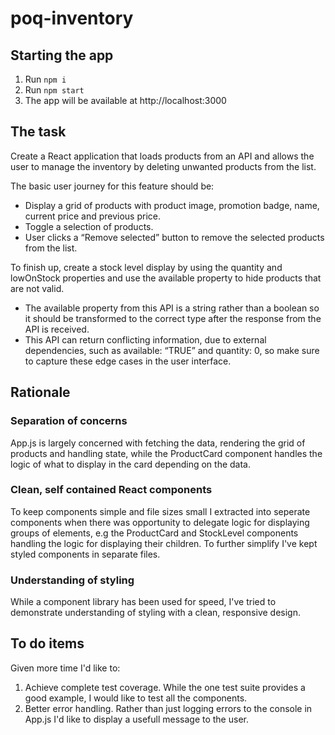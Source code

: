 # poq-inventory

## Starting the app

1. Run `npm i`
2. Run `npm start`
3. The app will be available at http://localhost:3000
## The task

Create a React application that loads products from an API and allows the user to manage the inventory by deleting unwanted products from the list. 

The basic user journey for this feature should be: 

- Display a grid of products with product image, promotion badge, name, current price and previous price.
- Toggle a selection of products. 
- User clicks a “Remove selected” button to remove the selected products from the list.

To finish up, create a stock level display by using the quantity and lowOnStock properties and use the available property to hide products that are not valid. 

- The available property from this API is a string rather than a boolean so it should be transformed to the correct type after the response from the API is received. 
- This API can return conflicting information, due to external dependencies, such as available: “TRUE” and quantity: 0, so make sure to capture these edge cases in the user interface. 

## Rationale

### Separation of concerns
App.js is largely concerned with fetching the data, rendering the grid of products and handling state, while the ProductCard component handles the logic of what to display in the card depending on the data.

### Clean, self contained React components
To keep components simple and file sizes small I extracted into seperate components when there was opportunity to delegate logic for displaying groups of elements, e.g the ProductCard and StockLevel components handling the logic for displaying their children. To further simplify I've kept styled components in separate files.

### Understanding of styling
While a component library has been used for speed, I've tried to demonstrate understanding of styling with a clean, responsive design.
## To do items
Given more time I'd like to:

1. Achieve complete test coverage. While the one test suite provides a good example, I would like to test all the components.
2. Better error handling. Rather than just logging errors to the console in App.js I'd like to display a usefull message to the user.